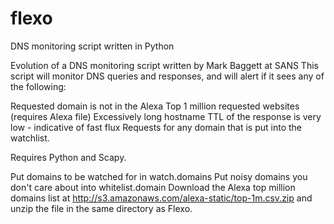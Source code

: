 # flexo
DNS monitoring script written in Python

Evolution of a DNS monitoring script written by Mark Baggett at SANS
This script will monitor DNS queries and responses, and will alert if it sees any of the following:

Requested domain is not in the Alexa Top 1 million requested websites (requires Alexa file)
Excessively long hostname
TTL of the response is very low - indicative of fast flux
Requests for any domain that is put into the watchlist.

Requires Python and Scapy.

Put domains to be watched for in watch.domains
Put noisy domains you don't care about into whitelist.domain
Download the Alexa top million domains list at http://s3.amazonaws.com/alexa-static/top-1m.csv.zip and unzip the file in the same directory as Flexo.
